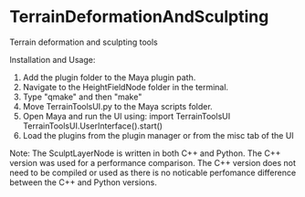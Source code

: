 # TerrainDeformationAndSculpting
Terrain deformation and sculpting tools

Installation and Usage:

1. Add the plugin folder to the Maya plugin path.
2. Navigate to the HeightFieldNode folder in the terminal.
3. Type "qmake" and then "make"
4. Move TerrainToolsUI.py to the Maya scripts folder.
5. Open Maya and run the UI using:
	import TerrainToolsUI
	TerrainToolsUI.UserInterface().start()
6. Load the plugins from the plugin manager or from the misc tab of the UI


Note:
The SculptLayerNode is written in both C++ and Python. The C++ version was used for a performance comparison.
The C++ version does not need to be compiled or used as there is no noticable perfomance difference between the C++ and Python versions.
